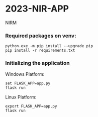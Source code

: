 # 2023-NIR-APP
NIRM 

### Required packages on venv:

```
python.exe -m pip install --upgrade pip
pip install -r requirements.txt
```

### Initializing the application

Windows Platform:

```
set FLASK_APP=app.py
flask run
```

Linux Platform:

```
export FLASK_APP=app.py
flask run
```